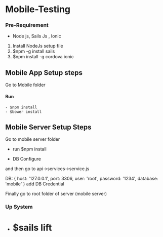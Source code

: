 # Mobile-Testing

### Pre-Requirement 
 - Node js, Sails Js , Ionic 

  1) Install NodeJs setup file
  2) $npm -g install sails
  3) $npm install -g cordova ionic
 
## Mobile App Setup steps 

Go to Mobile folder
 
#### Run 
    - $npm install 
    - $bower install
 
 
 ## Mobile Server Setup Steps

 
 Go to mobile server folder
 
  - run $npm install
  
  - DB Configure 
  
  and then go to      api->services->service.js 
  
  DB: {
    host: '127.0.0.1',
    port: 3306,
    user: 'root',
    password: '1234',
    database: 'mobile'
  }
  add DB Credential 
  
  Finally go to root folder of server (mobile server)
  
 ### Up System 
 - # $sails lift



